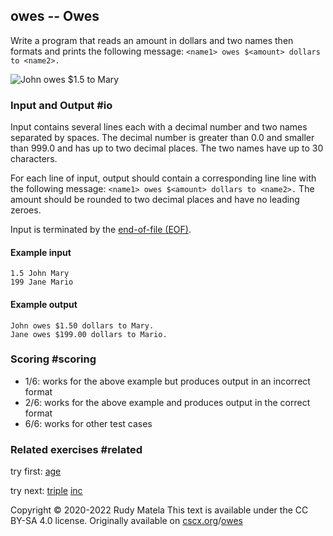 owes -- Owes
------------

Write a program that reads an amount in dollars and two names
then formats and prints the following message:
`<name1> owes $<amount> dollars to <name2>.`

![John owes $1.5 to Mary](/owes.svg)

### Input and Output  #io

Input contains several lines each with a decimal number and two names separated by spaces.
The decimal number is
	greater than 0.0 and smaller than 999.0
	and has up to two decimal places.
The two names have up to 30 characters.

For each line of input,
output should contain a corresponding line line with the following message:
`<name1> owes $<amount> dollars to <name2>.`
The amount should be rounded to two decimal places and have no leading zeroes.

Input is terminated by the [end-of-file (EOF)](https://cscx.org/faq#eof).

#### Example input

	1.5 John Mary
	199 Jane Mario

#### Example output

	John owes $1.50 dollars to Mary.
	Jane owes $199.00 dollars to Mario.

### Scoring  #scoring

* 1/6: works for the above example but produces output in an incorrect format
* 2/6: works for the above example and produces output in the correct format
* 6/6: works for other test cases

### Related exercises  #related

try first: [age](/age)

try next: [triple](/triple) [inc](/inc)


Copyright © 2020-2022  Rudy Matela
This text is available under the CC BY-SA 4.0 license.
Originally available on [cscx.org](https://cscx.org)/[owes](https://cscx.org/owes)
